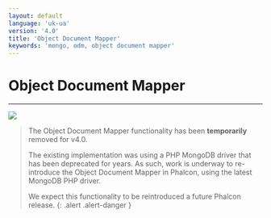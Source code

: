 ```yaml
---
layout: default
language: 'uk-ua'
version: '4.0'
title: 'Object Document Mapper'
keywords: 'mongo, odm, object document mapper'
---
```


# Object Document Mapper

* * *

![](/assets/images/document-status-stable-success.svg)

> The Object Document Mapper functionality has been **temporarily** removed for v4.0.
> 
> The existing implementation was using a PHP MongoDB driver that has been deprecated for years. As such, work is underway to re-introduce the Object Document Mapper in Phalcon, using the latest MongoDB PHP driver.
> 
> We expect this functionality to be reintroduced a future Phalcon release.
{: .alert .alert-danger }
